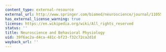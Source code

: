 ```yaml
---
content_type: external-resource
external_url: http://www.springer.com/biomed/neuroscience/journal/11055
has_external_license_warning: true
license: https://en.wikipedia.org/wiki/All_rights_reserved
status: ''
title: Neuroscience and Behavioral Physiology
uid: 39f6ac2a-d4ca-481c-bf23-f32c72ca2d1d
wayback_url: ''
---
```

